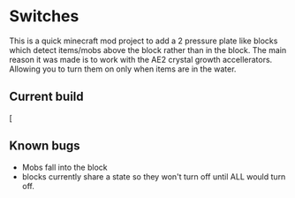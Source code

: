 Switches
======

This is a quick minecraft mod project to add a 2 pressure plate like blocks which detect items/mobs
above the block rather than in the block. The main reason it was made is to work with the AE2 crystal
growth accellerators. Allowing you to turn them on only when items are in the water.

Current build
------------

[

Known bugs
-------

* Mobs fall into the block
* blocks currently share a state so they won't turn off until ALL would turn off.